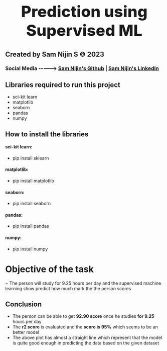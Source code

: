 <center><h1 style='font-size:50px;font-weight:800;'>Prediction using Supervised ML</h1></center>

## Created by Sam Nijin S © 2023

### Social Media -----> [Sam Nijin's Github](www.github.com/SamNijin) | [Sam Nijin's LinkedIn](www.linkedin.com/in/sam-nijin)

## Libraries required to run this project

- sci-kit learn
- matplotlib
- seaborn
- pandas
- numpy

## How to install the libraries

#### sci-kit learn:

- pip install sklearn

#### matplotlib:

- pip install matplotlib

#### seaborn:

- pip install seaborn

#### pandas:

- pip install pandas

#### numpy:

- pip install numpy

# Objective of the task

~ The person will study for 9.25 hours per day and the supervised machine learning show predict how much mark the the person scores

## Conclusion

- The person can be able to get **92.90 score** once he studies **for 9.25** hours per day
- The **r2 score** is evaluated and the **score is 95%** which seems to be an better model
- The above plot has almost a straight line which represent that the model is quite good enough in predicting the data based on the given dataset
